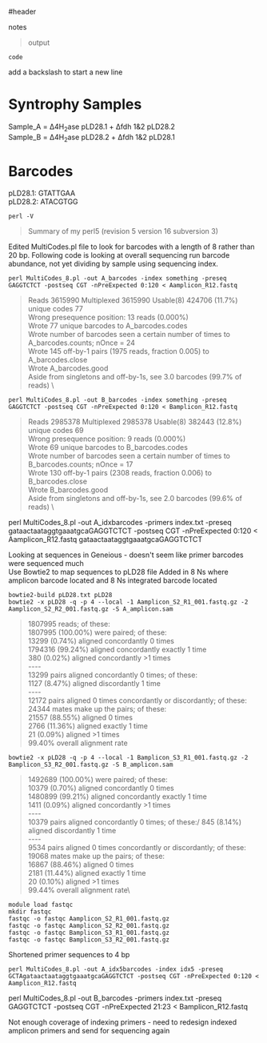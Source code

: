 #header 

notes 

> output

```
code
```
add a backslash to start a new line


# Syntrophy Samples
Sample_A = &Delta;4H<sub>2</sub>ase pLD28.1 + &Delta;fdh 1&2 pLD28.2 \
Sample_B = &Delta;4H<sub>2</sub>ase pLD28.2 + &Delta;fdh 1&2 pLD28.1


# Barcodes
pLD28.1: GTATTGAA \
pLD28.2: ATACGTGG
```
perl -V
```
>Summary of my perl5 (revision 5 version 16 subversion 3)


Edited MultiCodes.pl file to look for barcodes with a length of 8 rather than 20 bp. Following code is looking at overall sequencing run barcode abundance, not yet dividing by sample using sequencing index. 

```
perl MultiCodes_8.pl -out A_barcodes -index something -preseq GAGGTCTCT -postseq CGT -nPreExpected 0:120 < Aamplicon_R12.fastq
```
>Reads 3615990 Multiplexed 3615990 Usable(8) 424706 (11.7%) unique codes 77 \
Wrong presequence position: 13 reads (0.000%)\
Wrote 77 unique barcodes to A_barcodes.codes \
Wrote number of barcodes seen a certain number of times to A_barcodes.counts; nOnce = 24 \
Wrote 145 off-by-1 pairs (1975 reads, fraction 0.005) to A_barcodes.close \
Wrote A_barcodes.good \
Aside from singletons and off-by-1s, see 3.0 barcodes (99.7% of reads) \

```
perl MultiCodes_8.pl -out B_barcodes -index something -preseq GAGGTCTCT -postseq CGT -nPreExpected 0:120 < Bamplicon_R12.fastq
```
>Reads 2985378 Multiplexed 2985378 Usable(8) 382443 (12.8%) unique codes 69 \
Wrong presequence position: 9 reads (0.000%) \
Wrote 69 unique barcodes to B_barcodes.codes \
Wrote number of barcodes seen a certain number of times to B_barcodes.counts; nOnce = 17 \
Wrote 130 off-by-1 pairs (2308 reads, fraction 0.006) to B_barcodes.close \
Wrote B_barcodes.good \
Aside from singletons and off-by-1s, see 2.0 barcodes (99.6% of reads) \

perl MultiCodes_8.pl -out A_idxbarcodes -primers index.txt -preseq gataactaataggtgaaatgcaGAGGTCTCT -postseq CGT -nPreExpected 0:120 < Aamplicon_R12.fastq
gataactaataggtgaaatgcaGAGGTCTCT


Looking at sequences in Geneious - doesn't seem like primer barcodes were sequenced much \
Use Bowtie2 to map sequences to pLD28 file 
Added in 8 Ns where amplicon barcode located and 8 Ns integrated barcode located

```
bowtie2-build pLD28.txt pLD28
bowtie2 -x pLD28 -q -p 4 --local -1 Aamplicon_S2_R1_001.fastq.gz -2 Aamplicon_S2_R2_001.fastq.gz -S A_amplicon.sam
```
>1807995 reads; of these:\
  1807995 (100.00%) were paired; of these:\
    13299 (0.74%) aligned concordantly 0 times\
    1794316 (99.24%) aligned concordantly exactly 1 time\
    380 (0.02%) aligned concordantly >1 times\
    ----\
    13299 pairs aligned concordantly 0 times; of these:\
      1127 (8.47%) aligned discordantly 1 time\
    ----\
    12172 pairs aligned 0 times concordantly or discordantly; of these:\
      24344 mates make up the pairs; of these:\
        21557 (88.55%) aligned 0 times\
        2766 (11.36%) aligned exactly 1 time\
        21 (0.09%) aligned >1 times\
99.40% overall alignment rate
```
bowtie2 -x pLD28 -q -p 4 --local -1 Bamplicon_S3_R1_001.fastq.gz -2 Bamplicon_S3_R2_001.fastq.gz -S B_amplicon.sam
```
>1492689 (100.00%) were paired; of these:\
    10379 (0.70%) aligned concordantly 0 times\
    1480899 (99.21%) aligned concordantly exactly 1 time\
    1411 (0.09%) aligned concordantly >1 times\
    ----\
    10379 pairs aligned concordantly 0 times; of these:/
      845 (8.14%) aligned discordantly 1 time\
    ----\
    9534 pairs aligned 0 times concordantly or discordantly; of these:\
      19068 mates make up the pairs; of these:\
        16867 (88.46%) aligned 0 times\
        2181 (11.44%) aligned exactly 1 time\
        20 (0.10%) aligned >1 times\
99.44% overall alignment rate\

```
module load fastqc 
mkdir fastqc
fastqc -o fastqc Aamplicon_S2_R1_001.fastq.gz
fastqc -o fastqc Aamplicon_S2_R2_001.fastq.gz
fastqc -o fastqc Bamplicon_S3_R1_001.fastq.gz
fastqc -o fastqc Bamplicon_S3_R2_001.fastq.gz
```
Shortened primer sequences to 4 bp
```
perl MultiCodes_8.pl -out A_idx5barcodes -index idx5 -preseq GCTAgataactaataggtgaaatgcaGAGGTCTCT -postseq CGT -nPreExpected 0:120 < Aamplicon_R12.fastq
```
perl MultiCodes_8.pl -out B_barcodes -primers index.txt -preseq GAGGTCTCT -postseq CGT -nPreExpected 21:23 < Bamplicon_R12.fastq

Not enough coverage of indexing primers - need to redesign indexed amplicon primers and send for sequencing again
